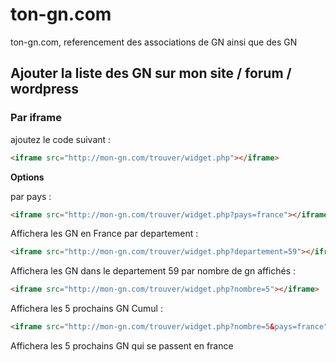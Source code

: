 # ton-gn.com
ton-gn.com, referencement des associations de GN ainsi que des GN

## Ajouter la liste des GN sur mon site / forum / wordpress

### Par iframe
ajoutez le code suivant :
```html
<iframe src="http://mon-gn.com/trouver/widget.php"></iframe>
```
__Options__   

par pays :
```html
<iframe src="http://mon-gn.com/trouver/widget.php?pays=france"></iframe>
```
Affichera les GN en France
par departement :
```html
<iframe src="http://mon-gn.com/trouver/widget.php?departement=59"></iframe>
```
Affichera les GN dans le departement 59
par nombre de gn affichés :
```html
<iframe src="http://mon-gn.com/trouver/widget.php?nombre=5"></iframe>
```
Affichera les 5 prochains GN
Cumul :
```html
<iframe src="http://mon-gn.com/trouver/widget.php?nombre=5&pays=france"></iframe>
```
Affichera les 5 prochains GN qui se passent en france
